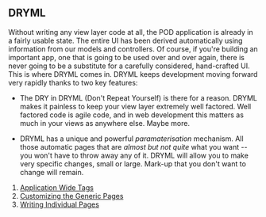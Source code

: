 ## DRYML

Without writing any view layer code at all, the POD application is already in a fairly usable state. The entire UI has been derived automatically using information from our models and controllers. Of course, if you're building an important app, one that is going to be used over and over again, there is never going to be a substitute for a carefully considered, hand-crafted UI. This is where DRYML comes in. DRYML keeps development moving forward very rapidly thanks to two key features:

 * The DRY in DRYML (Don't Repeat Yourself) is there for a reason. DRYML makes it painless to keep your view layer extremely well factored. Well factored code is agile code, and in web development this matters as much in your views as anywhere else. Maybe more.
 
 * DRYML has a unique and powerful *paramaterisation* mechanism. All those automatic pages that are *almost but not quite* what you want -- you won't have to throw away any of it. DRYML will allow you to make very specific changes, small or large. Mark-up that you don't want to change will remain.

1. [Application Wide Tags](41-dryml-app-wide-tags.html)
2. [Customizing the Generic Pages](42-dryml-generic-pages.html)
3. [Writing Individual Pages](43-dryml-individual-pages.html)
